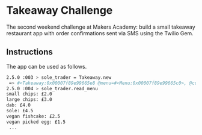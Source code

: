 Takeaway Challenge
==================

The second weekend challenge at Makers Academy: build a small takeaway restaurant app with order confirmations sent via SMS using the Twilio Gem.  

Instructions
-------

The app can be used as follows.

```sh
2.5.0 :003 > sole_trader = Takeaway.new
 => #<Takeaway:0x00007f89e99665e8 @menu=#<Menu:0x00007f89e99665c0>, @current_order=#<Order:0x00007f89e9966598 @item_list={}, @menu=#<Menu:0x00007f89e99665c0>>> 
2.5.0 :004 > sole_trader.read_menu
small chips: £2.0
large chips: £3.0
dab: £4.0
sole: £4.5
vegan fishcake: £2.5
vegan picked egg: £1.5
 ...
```

